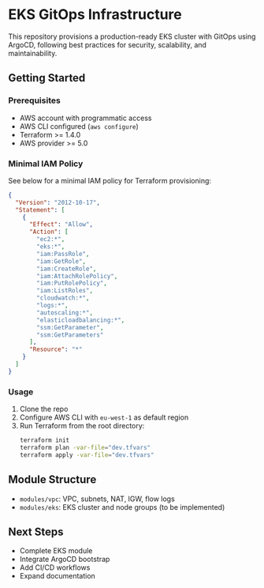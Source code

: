 # EKS GitOps Infrastructure

This repository provisions a production-ready EKS cluster with GitOps using ArgoCD, following best practices for security, scalability, and maintainability.

## Getting Started

### Prerequisites
- AWS account with programmatic access
- AWS CLI configured (`aws configure`)
- Terraform >= 1.4.0
- AWS provider >= 5.0

### Minimal IAM Policy
See below for a minimal IAM policy for Terraform provisioning:

```json
{
  "Version": "2012-10-17",
  "Statement": [
    {
      "Effect": "Allow",
      "Action": [
        "ec2:*",
        "eks:*",
        "iam:PassRole",
        "iam:GetRole",
        "iam:CreateRole",
        "iam:AttachRolePolicy",
        "iam:PutRolePolicy",
        "iam:ListRoles",
        "cloudwatch:*",
        "logs:*",
        "autoscaling:*",
        "elasticloadbalancing:*",
        "ssm:GetParameter",
        "ssm:GetParameters"
      ],
      "Resource": "*"
    }
  ]
}
```

### Usage
1. Clone the repo
2. Configure AWS CLI with `eu-west-1` as default region
3. Run Terraform from the root directory:
   ```bash
   terraform init
   terraform plan -var-file="dev.tfvars"
   terraform apply -var-file="dev.tfvars"
   ```

## Module Structure
- `modules/vpc`: VPC, subnets, NAT, IGW, flow logs
- `modules/eks`: EKS cluster and node groups (to be implemented)

## Next Steps
- Complete EKS module
- Integrate ArgoCD bootstrap
- Add CI/CD workflows
- Expand documentation
